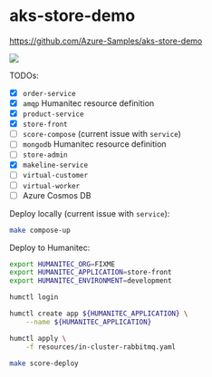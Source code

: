 # aks-store-demo

https://github.com/Azure-Samples/aks-store-demo

![](https://github.com/Azure-Samples/aks-store-demo/raw/main/assets/demo-arch.png)

TODOs:
- [X] `order-service`
- [X] `amqp` Humanitec resource definition
- [X] `product-service`
- [X] `store-front`
- [ ] `score-compose` (current issue with `service`)
- [ ] `mongodb` Humanitec resource definition
- [ ] `store-admin`
- [X] `makeline-service`
- [ ] `virtual-customer`
- [ ] `virtual-worker`
- [ ] Azure Cosmos DB

Deploy locally (current issue with `service`):
```bash
make compose-up
```

Deploy to Humanitec:
```bash
export HUMANITEC_ORG=FIXME
export HUMANITEC_APPLICATION=store-front
export HUMANITEC_ENVIRONMENT=development

humctl login

humctl create app ${HUMANITEC_APPLICATION} \
    --name ${HUMANITEC_APPLICATION}

humctl apply \
    -f resources/in-cluster-rabbitmq.yaml

make score-deploy
```